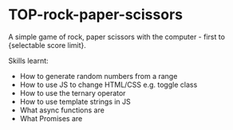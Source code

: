 # TOP-rock-paper-scissors

A simple game of rock, paper scissors with the computer - first to {selectable score limit}.

Skills learnt:

- How to generate random numbers from a range
- How to use JS to change HTML/CSS e.g. toggle class
- How to use the ternary operator
- How to use template strings in JS
- What async functions are
- What Promises are
